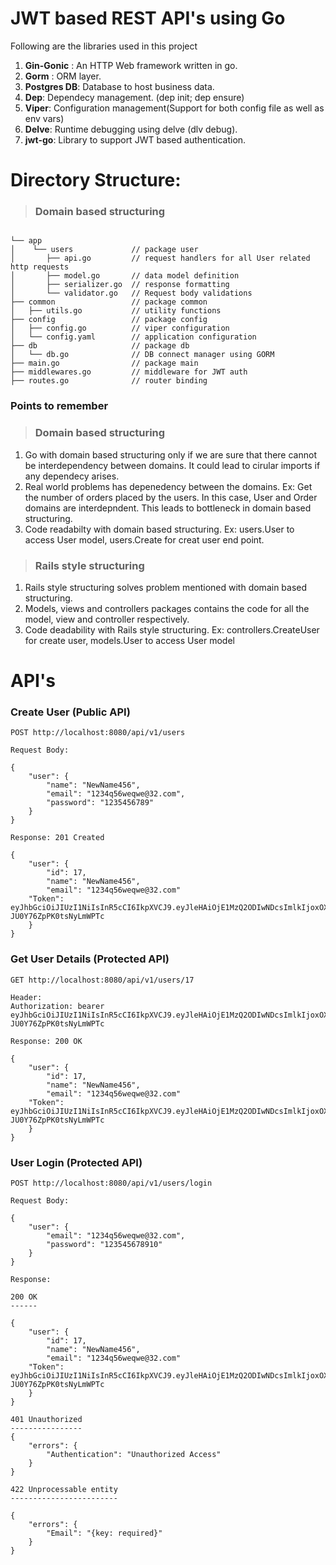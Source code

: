 # JWT based REST API's using Go

Following are the libraries used in this project

1. **Gin-Gonic** : An HTTP Web framework written in go.  
2. **Gorm** : ORM layer. 
3. **Postgres DB**: Database to host business data.
4. **Dep**: Dependecy management. (dep init; dep ensure) 
5. **Viper**: Configuration management(Support for both config file as well as env vars)
6. **Delve**: Runtime debugging using delve (dlv debug).
7. **jwt-go**: Library to support JWT based authentication.

# Directory Structure:

> ### Domain based structuring
```

└── app
│    └── users             // package user
│    	├── api.go         // request handlers for all User related http requests
│    	├── model.go       // data model definition
│    	├── serializer.go  // response formatting
│    	└── validator.go   // Request body validations
├── common                 // package common
│   ├── utils.go           // utility functions
├── config                 // package config
│   ├── config.go          // viper configuration 
│   └── config.yaml        // application configuration
├── db                     // package db
│   └── db.go              // DB connect manager using GORM
├── main.go                // package main
├── middlewares.go         // middleware for JWT auth
├── routes.go              // router binding

```
### Points to remember

> ### Domain based structuring

1. Go with domain based structuring only if we are sure that there cannot be interdependency between domains. It could lead to cirular imports if any dependecy arises.
2. Real world problems has depenedency between the domains. Ex: Get the number of orders placed by the users. In this case, User and Order domains are interdepndent. This leads to bottleneck in domain based structuring.
3. Code readabilty with domain based structuring. Ex: users.User to access User model, users.Create for creat user end point.

>  ### Rails style structuring
1. Rails style structuring solves problem mentioned with domain based structuring.
2. Models, views and controllers packages contains the code for all the model, view and controller respectively.
3. Code deadability with Rails style structuring. Ex: controllers.CreateUser for create user, models.User to access User model 

# API's

### Create User (Public API)
```
POST http://localhost:8080/api/v1/users

Request Body:

{
	"user": {
		"name": "NewName456",
		"email": "1234q56weqwe@32.com",
		"password": "1235456789" 
	}
}

Response: 201 Created

{
    "user": {
        "id": 17,
        "name": "NewName456",
        "email": "1234q56weqwe@32.com"
	"Token": eyJhbGciOiJIUzI1NiIsInR5cCI6IkpXVCJ9.eyJleHAiOjE1MzQ2ODIwNDcsImlkIjoxOX0.3BNwRO4aCFmrmBKjNcYgJ-JU0Y76ZpPK0tsNyLmWPTc
    }
}
```
### Get User Details (Protected API)
```
GET http://localhost:8080/api/v1/users/17

Header:
Authorization: bearer eyJhbGciOiJIUzI1NiIsInR5cCI6IkpXVCJ9.eyJleHAiOjE1MzQ2ODIwNDcsImlkIjoxOX0.3BNwRO4aCFmrmBKjNcYgJ-JU0Y76ZpPK0tsNyLmWPTc

Response: 200 OK

{
    "user": {
        "id": 17,
        "name": "NewName456",
        "email": "1234q56weqwe@32.com"
	"Token": eyJhbGciOiJIUzI1NiIsInR5cCI6IkpXVCJ9.eyJleHAiOjE1MzQ2ODIwNDcsImlkIjoxOX0.3BNwRO4aCFmrmBKjNcYgJ-JU0Y76ZpPK0tsNyLmWPTc
    }
}
````

### User Login (Protected API)

```
POST http://localhost:8080/api/v1/users/login

Request Body: 

{
	"user": {
		"email": "1234q56weqwe@32.com",
		"password": "123545678910" 
	}
}

Response:

200 OK
------

{
    "user": {
        "id": 17,
        "name": "NewName456",
        "email": "1234q56weqwe@32.com"
	"Token": eyJhbGciOiJIUzI1NiIsInR5cCI6IkpXVCJ9.eyJleHAiOjE1MzQ2ODIwNDcsImlkIjoxOX0.3BNwRO4aCFmrmBKjNcYgJ-JU0Y76ZpPK0tsNyLmWPTc
    }
}

401 Unauthorized 
----------------
{
    "errors": {
        "Authentication": "Unauthorized Access"
    }
}

422 Unprocessable entity
------------------------

{
    "errors": {
        "Email": "{key: required}"
    }
}

```
